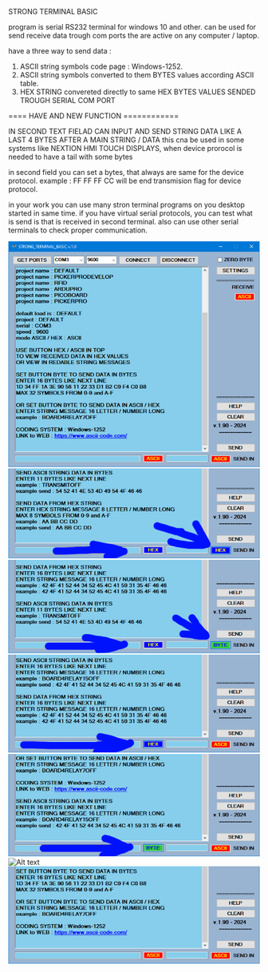 STRONG TERMINAL BASIC

program is serial RS232 terminal for windows 10 and other. can be used for send receive data trough com ports the are active on any computer / laptop.

have a three way to send data :
1. ASCII string symbols code page : Windows-1252.
2. ASCII string symbols converted to them BYTES values according ASCII table.
3. HEX STRING convereted directly to same HEX BYTES VALUES SENDED TROUGH SERIAL COM PORT

====     HAVE AND NEW FUNCTION ============

IN SECOND TEXT FIELAD CAN INPUT AND SEND STRING DATA LIKE A LAST 4 BYTES AFTER A MAIN STRING / DATA
this cna be used in some systems like NEXTION HMI TOUCH DISPLAYS, when device prorocol is needed to have a tail with some bytes

in second field you can set a bytes, that always are same for the device protocol. example : FF FF FF CC will be end transmision flag for device protocol.

in your work you can use many stron terminal programs on you desktop started in same time. if you have virtual serial protocols, you can test what is send is that is received in second terminal. also can use other serial terminals to check proper communication.

<img src="images/strong1.jpg" alt="Alt text" title="Optional title">

<img src="images/strong6.jpg" alt="Alt text" title="Optional title">


<img src="images/strong7.jpg" alt="Alt text" title="Optional title">

<img src="images/strong8.jpg" alt="Alt text" title="Optional title">

<img src="images/strong9.jpg" alt="Alt text" title="Optional title">

<img src="images/strong10.jpg" alt="Alt text" title="Optional title">

<img src="images/strong11.jpg" alt="Alt text" title="Optional title">
